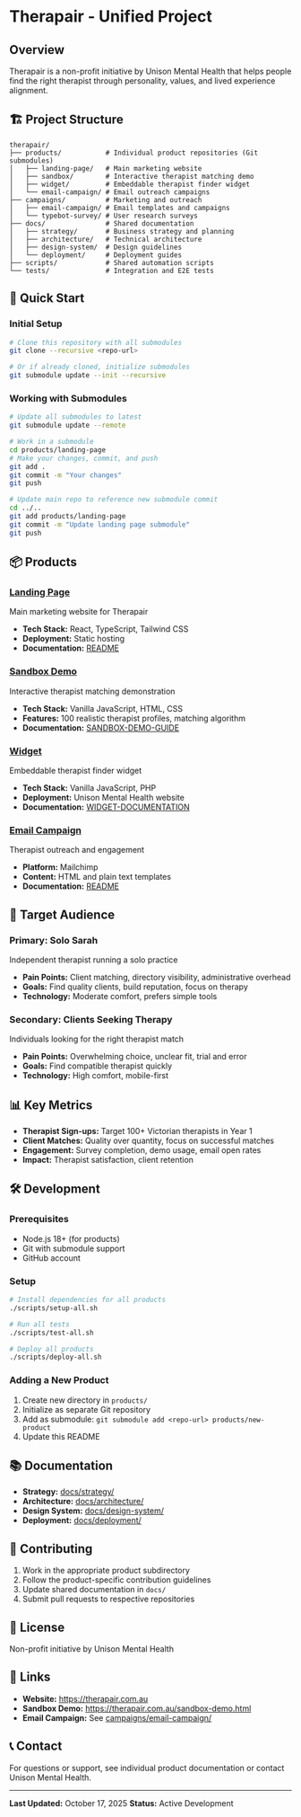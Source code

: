 # Therapair - Unified Project

## Overview
Therapair is a non-profit initiative by Unison Mental Health that helps people find the right therapist through personality, values, and lived experience alignment.

## 🏗️ Project Structure

```
therapair/
├── products/           # Individual product repositories (Git submodules)
│   ├── landing-page/   # Main marketing website
│   ├── sandbox/        # Interactive therapist matching demo
│   ├── widget/         # Embeddable therapist finder widget
│   └── email-campaign/ # Email outreach campaigns
├── campaigns/          # Marketing and outreach
│   ├── email-campaign/ # Email templates and campaigns
│   └── typebot-survey/ # User research surveys
├── docs/               # Shared documentation
│   ├── strategy/       # Business strategy and planning
│   ├── architecture/   # Technical architecture
│   ├── design-system/  # Design guidelines
│   └── deployment/     # Deployment guides
├── scripts/            # Shared automation scripts
└── tests/              # Integration and E2E tests
```

## 🚀 Quick Start

### Initial Setup
```bash
# Clone this repository with all submodules
git clone --recursive <repo-url>

# Or if already cloned, initialize submodules
git submodule update --init --recursive
```

### Working with Submodules
```bash
# Update all submodules to latest
git submodule update --remote

# Work in a submodule
cd products/landing-page
# Make your changes, commit, and push
git add .
git commit -m "Your changes"
git push

# Update main repo to reference new submodule commit
cd ../..
git add products/landing-page
git commit -m "Update landing page submodule"
git push
```

## 📦 Products

### [Landing Page](./products/landing-page/)
Main marketing website for Therapair
- **Tech Stack:** React, TypeScript, Tailwind CSS
- **Deployment:** Static hosting
- **Documentation:** [README](./products/landing-page/README.md)

### [Sandbox Demo](./products/sandbox/)
Interactive therapist matching demonstration
- **Tech Stack:** Vanilla JavaScript, HTML, CSS
- **Features:** 100 realistic therapist profiles, matching algorithm
- **Documentation:** [SANDBOX-DEMO-GUIDE](./products/sandbox/SANDBOX-DEMO-GUIDE.md)

### [Widget](./products/widget/)
Embeddable therapist finder widget
- **Tech Stack:** Vanilla JavaScript, PHP
- **Deployment:** Unison Mental Health website
- **Documentation:** [WIDGET-DOCUMENTATION](./products/widget/WIDGET-DOCUMENTATION.md)

### [Email Campaign](./campaigns/email-campaign/)
Therapist outreach and engagement
- **Platform:** Mailchimp
- **Content:** HTML and plain text templates
- **Documentation:** [README](./campaigns/email-campaign/README.md)

## 🎯 Target Audience

### Primary: Solo Sarah
Independent therapist running a solo practice
- **Pain Points:** Client matching, directory visibility, administrative overhead
- **Goals:** Find quality clients, build reputation, focus on therapy
- **Technology:** Moderate comfort, prefers simple tools

### Secondary: Clients Seeking Therapy
Individuals looking for the right therapist match
- **Pain Points:** Overwhelming choice, unclear fit, trial and error
- **Goals:** Find compatible therapist quickly
- **Technology:** High comfort, mobile-first

## 📊 Key Metrics

- **Therapist Sign-ups:** Target 100+ Victorian therapists in Year 1
- **Client Matches:** Quality over quantity, focus on successful matches
- **Engagement:** Survey completion, demo usage, email open rates
- **Impact:** Therapist satisfaction, client retention

## 🛠️ Development

### Prerequisites
- Node.js 18+ (for products)
- Git with submodule support
- GitHub account

### Setup
```bash
# Install dependencies for all products
./scripts/setup-all.sh

# Run all tests
./scripts/test-all.sh

# Deploy all products
./scripts/deploy-all.sh
```

### Adding a New Product
1. Create new directory in `products/`
2. Initialize as separate Git repository
3. Add as submodule: `git submodule add <repo-url> products/new-product`
4. Update this README

## 📚 Documentation

- **Strategy:** [docs/strategy/](./docs/strategy/)
- **Architecture:** [docs/architecture/](./docs/architecture/)
- **Design System:** [docs/design-system/](./docs/design-system/)
- **Deployment:** [docs/deployment/](./docs/deployment/)

## 🤝 Contributing

1. Work in the appropriate product subdirectory
2. Follow the product-specific contribution guidelines
3. Update shared documentation in `docs/`
4. Submit pull requests to respective repositories

## 📝 License

Non-profit initiative by Unison Mental Health

## 🔗 Links

- **Website:** https://therapair.com.au
- **Sandbox Demo:** https://therapair.com.au/sandbox-demo.html
- **Email Campaign:** See [campaigns/email-campaign/](./campaigns/email-campaign/)

## 📞 Contact

For questions or support, see individual product documentation or contact Unison Mental Health.

---

**Last Updated:** October 17, 2025
**Status:** Active Development
